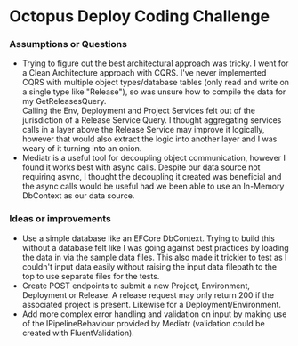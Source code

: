 # Octopus Deploy Coding Challenge
### Assumptions or Questions
- Trying to figure out the best architectural approach was tricky. I went for a Clean Architecture approach with CQRS. 
  I've never implemented CQRS with multiple object types/database tables (only read and write on a single type like 
  "Release"), so was unsure how to compile the data for my GetReleasesQuery.
  <br>
  Calling the Env, Deployment and Project Services felt out of the jurisdiction of a Release Service Query. I thought 
  aggregating services calls in a layer above the Release Service may improve it logically, 
  however that would also extract the logic into another layer and I was weary of it turning into an onion.
- Mediatr is a useful tool for decoupling object communication, however I found it works best with async calls. 
  Despite our data source not requiring async, I thought the decoupling it created was beneficial and the async calls 
  would be useful had we been able to use an In-Memory DbContext as our data source.  

### Ideas or improvements
- Use a simple database like an EFCore DbContext. 
  Trying to build this without a database felt like I was going against best practices by loading the data in via the 
  sample data files. 
  This also made it trickier to test as I couldn't input data easily without raising the input data filepath to the 
  top to use separate files for the tests.
- Create POST endpoints to submit a new Project, Environment, Deployment or Release. A release request may only 
  return 200 if the associated project is present. Likewise for a Deployment/Environment.
- Add more complex error handling and validation on input by making use of the IPipelineBehaviour provided by Mediatr 
  (validation could be created with FluentValidation).